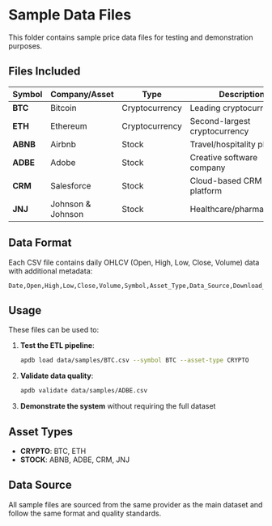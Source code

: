 # Sample Data Files

This folder contains sample price data files for testing and demonstration purposes.

## Files Included

| Symbol | Company/Asset | Type | Description |
|--------|---------------|------|-------------|
| **BTC** | Bitcoin | Cryptocurrency | Leading cryptocurrency |
| **ETH** | Ethereum | Cryptocurrency | Second-largest cryptocurrency |
| **ABNB** | Airbnb | Stock | Travel/hospitality platform |
| **ADBE** | Adobe | Stock | Creative software company |
| **CRM** | Salesforce | Stock | Cloud-based CRM platform |
| **JNJ** | Johnson & Johnson | Stock | Healthcare/pharmaceutical |

## Data Format

Each CSV file contains daily OHLCV (Open, High, Low, Close, Volume) data with additional metadata:

```csv
Date,Open,High,Low,Close,Volume,Symbol,Asset_Type,Data_Source,Download_Date,Adj_Close,Source,Transform_Date,Data_Start_Date,Data_End_Date,Record_Count,Data_Quality_Score,YFinance_Version,Exchange,Trading_Pair
```

## Usage

These files can be used to:

1. **Test the ETL pipeline**:
   ```bash
   apdb load data/samples/BTC.csv --symbol BTC --asset-type CRYPTO
   ```

2. **Validate data quality**:
   ```bash
   apdb validate data/samples/ADBE.csv
   ```

3. **Demonstrate the system** without requiring the full dataset

## Asset Types

- **CRYPTO**: BTC, ETH
- **STOCK**: ABNB, ADBE, CRM, JNJ

## Data Source

All sample files are sourced from the same provider as the main dataset and follow the same format and quality standards. 
